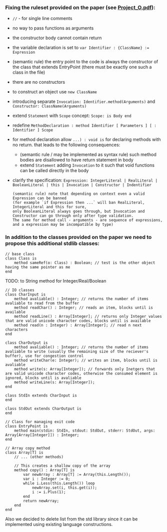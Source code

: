### Fixing the ruleset provided on the paper (see [Project_O.pdf](/Project_O.pdf)):

- `//` - for single line comments
- no way to pass functions as arguments
- the constructor body cannot contain return
- the variable declaration is set to `var Identifier : {ClassName} := Expression`
- (semantic rule) the entry point to the code is always the constructor of the class that extends EntryPoint (there must be exactly one such a class in the file)
- there are no constructors
- to construct an object use `new ClassName`
- introducing separate `Invocation: Identifier.method(Arguments)` and `Constructor: ClassName(Arguments)`
- extend `Statement` with `Scope` concept: `Scope: is Body end`
- redefine `MethodDeclaration : method Identifier [ Parameters ] [ : Identifier ] Scope`
- for method declaration allow `...) : void is` for declaring methods with no return. that leads to the following consequences:
  - (semantic rule / may be implemented as syntax rule) such method bodies are disallowed to have return statement in body
  - extend `Statement` adding `Invocation` to it such that void functions can be called directly in the body
- clarify the specification: `Expression: IntegerLiteral | RealLiteral | BooleanLiteral | this | Invocation | Constructor | Indentifier`
      
      (semantic rule) note that depending on context even a valid Expression can be banned 
      (for example `if Expression then ...` will ban RealLiteral, IntegerLiteral and this for sure,
      only BooleanLiteral always goes through, but Invocation and Constructor can go through only after type validation.
      The same for method call - arguments - are sequence of expressions, and a expression may be incompatible by type)

### In addition to the classes provided on the paper we need to propose this additional stdlib classes:

```
// base class
class Class is
    method sameRef(o: Class) : Boolean; // test is the other object having the same pointer as me
end
```

TODO: to String method for Integer/Real/Boolean

```
// IO classes
class CharInput is
    method avaliable() : Integer; // returns the number of items avaliable to read from the buffer
    method readChar() : Integer; // reads an item, blocks until is available
    method readLine() : Array[Integer]; // returns only Integer values that are valid unicode character codes, blocks until is available
    method read(n : Integer) : Array[Integer]; // read n next characters
end

class CharOutput is
    method avaliable() : Integer; // returns the number of items avaliable to write (usually the remaining size of the reciever's buffer), use for congestion control
    method writeChar(e: Integer); // writes an item, blocks until is avaliable
    method write(s: Array[Integer]); // forwards only Inetgers that are valid unicode character codes, otherwise the consumed element is ignored, blocks until is avaliable
    method writeLine(s: Array[Integer]);
end

class StdIn extends CharInput is
end

class StdOut extends CharOutput is
end
```

```
// Class for managing exit code
class EntryPoint is
    method main(stdin: StdIn, stdout: StdOut, stderr: StdOut, args: Array[Array[Integer]]) : Integer;
end
```

```
// Array copy method
class Array[T] is
    // ... (other methods)

    // This creates a shallow copy of the array
    method copy() : Array[T] is
    	var newArray : Array[T] := Array(this.Length());
    	var i : Integer := 0;
    	while i.Less(this.Length()) loop
        	newArray.set(i, this.get(i));
        	i := i.Plus(1);
    	end
	    return newArray;
    end
end
```

Also we decided to delete list from the std library since it can be implemented using existing language constructions.
